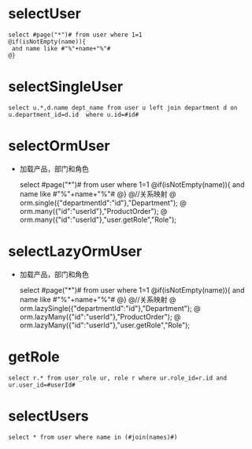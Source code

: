 selectUser
===

	select #page("*")# from user where 1=1
	@if(isNotEmpty(name)){
	 and name like #"%"+name+"%"#
	@}
	
	
selectSingleUser
===

	select u.*,d.name dept_name from user u left join department d on u.department_id=d.id  where u.id=#id#
	
	
selectOrmUser
===

* 加载产品，部门和角色

	select #page("*")# from user where 1=1
	@if(isNotEmpty(name)){
	 and name like #"%"+name+"%"#
	@}
	@//关系映射
	@ orm.single({"departmentId":"id"},"Department");
	@ orm.many({"id":"userId"},"ProductOrder");
	@ orm.many({"id":"userId"},"user.getRole","Role");
	
selectLazyOrmUser
===

* 加载产品，部门和角色

	select #page("*")# from user where 1=1
	@if(isNotEmpty(name)){
	 and name like #"%"+name+"%"#
	@}
	@//关系映射
	@ orm.lazySingle({"departmentId":"id"},"Department");
	@ orm.lazyMany({"id":"userId"},"ProductOrder");
	@ orm.lazyMany({"id":"userId"},"user.getRole","Role");
	

getRole
===

	select r.* from user_role ur, role r where ur.role_id=r.id and ur.user_id=#userId#
	
selectUsers
===

    select * from user where name in (#join(names)#)
